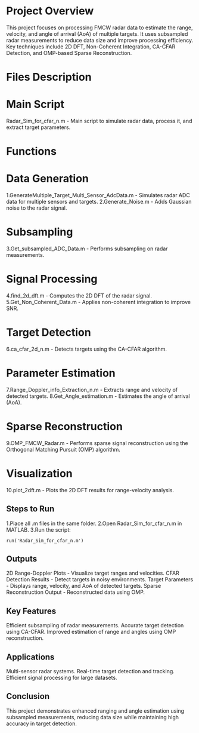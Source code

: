 # Project Overview
This project focuses on processing FMCW radar data to estimate the range, velocity, and angle of arrival (AoA) of multiple targets. It uses subsampled radar measurements to reduce data size and improve processing efficiency. Key techniques include 2D DFT, Non-Coherent Integration, CA-CFAR Detection, and OMP-based Sparse Reconstruction.

# Files Description
# Main Script
Radar_Sim_for_cfar_n.m - Main script to simulate radar data, process it, and extract target parameters.
# Functions
# Data Generation

1.GenerateMultiple_Target_Multi_Sensor_AdcData.m - Simulates radar ADC data for multiple sensors and targets.
2.Generate_Noise.m - Adds Gaussian noise to the radar signal.
# Subsampling

3.Get_subsampled_ADC_Data.m - Performs subsampling on radar measurements.

# Signal Processing
4.find_2d_dft.m - Computes the 2D DFT of the radar signal.
5.Get_Non_Coherent_Data.m - Applies non-coherent integration to improve SNR.

# Target Detection
6.ca_cfar_2d_n.m - Detects targets using the CA-CFAR algorithm.

# Parameter Estimation
7.Range_Doppler_info_Extraction_n.m - Extracts range and velocity of detected targets.
8.Get_Angle_estimation.m - Estimates the angle of arrival (AoA).

# Sparse Reconstruction
9.OMP_FMCW_Radar.m - Performs sparse signal reconstruction using the Orthogonal Matching Pursuit (OMP) algorithm.

# Visualization
10.plot_2dft.m - Plots the 2D DFT results for range-velocity analysis.

## Steps to Run
1.Place all .m files in the same folder.
2.Open Radar_Sim_for_cfar_n.m in MATLAB.
3.Run the script:
```plaintext
run('Radar_Sim_for_cfar_n.m')
```

## Outputs
2D Range-Doppler Plots - Visualize target ranges and velocities.
CFAR Detection Results - Detect targets in noisy environments.
Target Parameters - Displays range, velocity, and AoA of detected targets.
Sparse Reconstruction Output - Reconstructed data using OMP.
## Key Features
Efficient subsampling of radar measurements.
Accurate target detection using CA-CFAR.
Improved estimation of range and angles using OMP reconstruction.
## Applications
Multi-sensor radar systems.
Real-time target detection and tracking.
Efficient signal processing for large datasets.
## Conclusion
This project demonstrates enhanced ranging and angle estimation using subsampled measurements, reducing data size while maintaining high accuracy in target detection.
